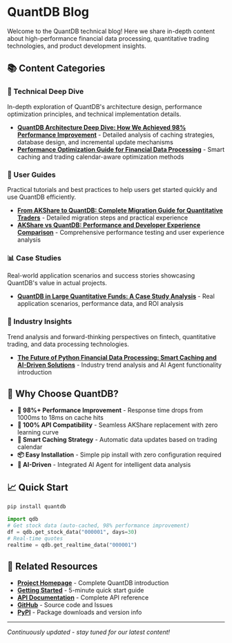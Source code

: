 # QuantDB Blog

Welcome to the QuantDB technical blog! Here we share in-depth content about high-performance financial data processing, quantitative trading technologies, and product development insights.

## 📚 Content Categories

### 🔧 Technical Deep Dive
In-depth exploration of QuantDB's architecture design, performance optimization principles, and technical implementation details.

- [**QuantDB Architecture Deep Dive: How We Achieved 98% Performance Improvement**](architecture-deep-dive.md) - Detailed analysis of caching strategies, database design, and incremental update mechanisms
- [**Performance Optimization Guide for Financial Data Processing**](performance-optimization-guide.md) - Smart caching and trading calendar-aware optimization methods

### 📖 User Guides
Practical tutorials and best practices to help users get started quickly and use QuantDB efficiently.

- [**From AKShare to QuantDB: Complete Migration Guide for Quantitative Traders**](migration-guide-practical.md) - Detailed migration steps and practical experience
- [**AKShare vs QuantDB: Performance and Developer Experience Comparison**](performance-comparison-study.md) - Comprehensive performance testing and user experience analysis

### 📊 Case Studies
Real-world application scenarios and success stories showcasing QuantDB's value in actual projects.

- [**QuantDB in Large Quantitative Funds: A Case Study Analysis**](quantitative-fund-case-study.md) - Real application scenarios, performance data, and ROI analysis

### 🔮 Industry Insights
Trend analysis and forward-thinking perspectives on fintech, quantitative trading, and data processing technologies.

- [**The Future of Python Financial Data Processing: Smart Caching and AI-Driven Solutions**](future-of-financial-data.md) - Industry trend analysis and AI Agent functionality introduction



## 🎯 Why Choose QuantDB?

- **🚀 98%+ Performance Improvement** - Response time drops from 1000ms to 18ms on cache hits
- **🔄 100% API Compatibility** - Seamless AKShare replacement with zero learning curve
- **🧠 Smart Caching Strategy** - Automatic data updates based on trading calendar
- **📦 Easy Installation** - Simple pip install with zero configuration required
- **🤖 AI-Driven** - Integrated AI Agent for intelligent data analysis

## 📈 Quick Start

```bash
pip install quantdb
```

```python
import qdb
# Get stock data (auto-cached, 98% performance improvement)
df = qdb.get_stock_data("000001", days=30)
# Real-time quotes
realtime = qdb.get_realtime_data("000001")
```

## 🔗 Related Resources

- [**Project Homepage**](../index.md) - Complete QuantDB introduction
- [**Getting Started**](../get-started.md) - 5-minute quick start guide
- [**API Documentation**](../api-reference.md) - Complete API reference
- [**GitHub**](https://github.com/franksunye/quantdb) - Source code and Issues
- [**PyPI**](https://pypi.org/project/quantdb/) - Package downloads and version info

---

*Continuously updated - stay tuned for our latest content!*
